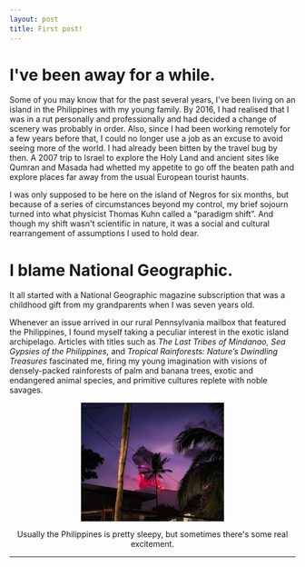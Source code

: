 ```yaml
---
layout: post
title: First post!
---
```


# I've been away for a while.

Some of you may know that for the past several years, I've been living on an island in the Philippines with my young family. By 2016, I had realised that I was in a rut personally and professionally and had decided a change of scenery was probably in order. Also, since I had been working remotely for a few years before that, I could no longer use a job as an excuse to avoid seeing more of the world. I had already been bitten by the travel bug by then. A 2007 trip to Israel to explore the Holy Land and ancient sites like Qumran and Masada had whetted my appetite to go off the beaten path and explore places far away from the usual European tourist haunts.

I was only supposed to be here on the island of Negros for six months, but because of a series of circumstances beyond my control, my brief sojourn turned into what physicist Thomas Kuhn called a “paradigm shift”. And though my shift wasn't scientific in nature, it was a social and cultural rearrangement of assumptions I used to hold dear. 

# I blame National Geographic. 

It all started with a National Geographic magazine subscription that was a childhood gift from my grandparents when I was seven years old. 

Whenever an issue arrived in our rural Pennsylvania mailbox that featured the Philippines, I found myself taking a peculiar interest in the exotic island archipelago. Articles with titles such as <i>The Last Tribes of Mindanao, Sea Gypsies of the Philippines,</i> and <i>Tropical Rainforests: Nature’s Dwindling Treasures</i> fascinated me, firing my young imagination with visions of densely-packed rainforests of palm and banana trees, exotic and endangered animal species, and primitive cultures replete with noble savages.

<img src="/assets/images/kanlaon.jpg" style="max-width:50%; display:block; margin:auto;">
<p style="text-align:center; font-size:inherit;">Usually the Philippines is pretty sleepy, but sometimes there's some real excitement.</p>

---
